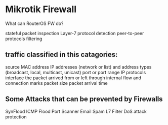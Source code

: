 # Mikrotik Firewall

What can RouterOS FW do?

stateful packet inspection
Layer-7 protocol detection
peer-to-peer protocols filtering


## traffic classified in this catagories:

source MAC address
IP addresses (network or list) and address types (broadcast, local, multicast, unicast)
port or port range
IP protocols
interface the packet arrived from or left through
internal flow and connection marks
packet size
packet arrival time


## Some Attacks that can be prevented by Firewalls

SynFlood
ICMP Flood
Port Scanner
Email Spam
L7 Filter
DoS attack protection
